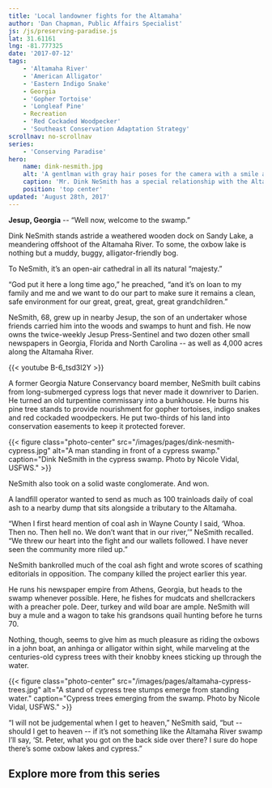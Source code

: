 ```yaml
---
title: 'Local landowner fights for the Altamaha'
author: 'Dan Chapman, Public Affairs Specialist'
js: /js/preserving-paradise.js
lat: 31.61161
lng: -81.777325
date: '2017-07-12'
tags:
    - 'Altamaha River'
    - 'American Alligator'
    - 'Eastern Indigo Snake'
    - Georgia
    - 'Gopher Tortoise'
    - 'Longleaf Pine'
    - Recreation
    - 'Red Cockaded Woodpecker'
    - 'Southeast Conservation Adaptation Strategy'
scrollnav: no-scrollnav
series:
    - 'Conserving Paradise'
hero:
    name: dink-nesmith.jpg
    alt: 'A gentlman with gray hair poses for the camera with a smile and his arms crossed.'
    caption: 'Mr. Dink NeSmith has a special relationship with the Altamaha River. Photo by Nicole Vidal, USFWS.'
    position: 'top center'
updated: 'August 28th, 2017'
---
```


**Jesup, Georgia** -- “Well now, welcome to the swamp.”

Dink NeSmith stands astride a weathered wooden dock on Sandy Lake, a meandering offshoot of the Altamaha River. To some, the oxbow lake is nothing but a muddy, buggy, alligator-friendly bog.

To NeSmith, it’s an open-air cathedral in all its natural “majesty.”

“God put it here a long time ago,” he preached, “and it’s on loan to my family and me and we want to do our part to make sure it remains a clean, safe environment for our great, great, great, great grandchildren.”

NeSmith, 68, grew up in nearby Jesup, the son of an undertaker whose friends carried him into the woods and swamps to hunt and fish. He now owns the twice-weekly Jesup Press-Sentinel and two dozen other small newspapers in Georgia, Florida and North Carolina -- as well as 4,000 acres along the Altamaha River.

{{< youtube B-6_tsd3l2Y >}}

A former Georgia Nature Conservancy board member, NeSmith built cabins from long-submerged cypress logs that never made it downriver to Darien. He turned an old turpentine commissary into a bunkhouse. He burns his pine tree stands to provide nourishment for gopher tortoises, indigo snakes and red cockaded woodpeckers. He put two-thirds of his land into conservation easements to keep it protected forever.

{{< figure class="photo-center" src="/images/pages/dink-nesmith-cypress.jpg" alt="A man standing in front of a cypress swamp." caption="Dink NeSmith in the cypress swamp. Photo by Nicole Vidal, USFWS." >}}

NeSmith also took on a solid waste conglomerate. And won.

A landfill operator wanted to send as much as 100 trainloads daily of coal ash to a nearby dump that sits alongside a tributary to the Altamaha. 

“When I first heard mention of coal ash in Wayne County I said, ‘Whoa. Then no. Then hell no. We don’t want that in our river,’” NeSmith recalled. “We threw our heart into the fight and our wallets followed. I have never seen the community more riled up.”

NeSmith bankrolled much of the coal ash fight and wrote scores of scathing editorials in opposition. The company killed the project earlier this year.

He runs his newspaper empire from Athens, Georgia, but heads to the swamp whenever possible. Here, he fishes for mudcats and shellcrackers with a preacher pole. Deer, turkey and wild boar are ample. NeSmith will buy a mule and a wagon to take his grandsons quail hunting before he turns 70. 

Nothing, though, seems to give him as much pleasure as riding the oxbows in a john boat, an anhinga or alligator within sight, while marveling at the centuries-old cypress trees with their knobby knees sticking up through the water.

{{< figure class="photo-center" src="/images/pages/altamaha-cypress-trees.jpg" alt="A stand of cypress tree stumps emerge from standing water." caption="Cypress trees emerging from the swamp. Photo by Nicole Vidal, USFWS." >}}

“I will not be judgemental when I get to heaven,” NeSmith said, “but -- should I get to heaven -- if it’s not something like the Altamaha River swamp I’ll say, ‘St. Peter, what you got on the back side over there? I sure do hope there’s some oxbow lakes and cypress.”

## Explore more from this series

<div id='map' style="height: 60vh;"></div>

***Note:** Green areas on the map represent protected local, state and federal lands.
